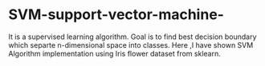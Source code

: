 # SVM-support-vector-machine-
It is a supervised learning algorithm.
Goal is to find best decision boundary which separte n-dimensional space into classes.
Here ,I have shown SVM Algorithm implementation using Iris flower dataset from sklearn.
